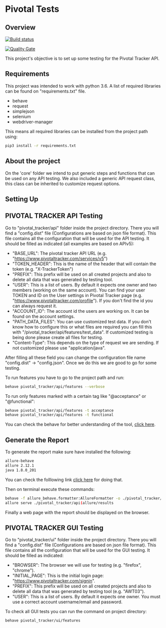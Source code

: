 # Pivotal Tests


## Overview

[![Build status](https://travis-ci.com/AWT03/pivotal-tests.svg?branch=develop)](https://travis-ci.com/AWT03/pivotal-tests) 

[![Quality Gate](https://sonarcloud.io/api/project_badges/measure?project=AWT03_pivotal-tests&metric=alert_status)](https://sonarcloud.io/dashboard/index/AWT03_pivotal-tests)


This project's objective is to set up some testing for the Pivotal Tracker API.

## Requirements

This project was intended to work with python 3.6. A list of required libraries can be found on "requirements.txt" file.
 
* behave
* request
* simplejson
* selenium
* webdriver-manager

This means all required libraries can be installed from the project path using:
```sh 
pip3 install -r requirements.txt
```
## About the project

On the 'core' folder we intend to put generic steps and functions that can be used on any API testing. 
We also included a generic API request class, this class can be inherited to customize request options.

## Setting Up 
## PIVOTAL TRACKER API Testing

Go to "pivotal_tracker/api" folder inside the project directory.
There you will find a "config.dist" file (Configurations are based on json file format). 
This file contains all the configuration that will be used for the API testing.
It should be filled as indicated (all examples are based on APIv5):

* "BASE_URL": The pivotal tracker API URL (e.g. "https://www.pivotaltracker.com/services/v5")
* "TOKEN_HEADER": This is the name of the header that will contain the token (e.g. "X-TrackerToken")
* "PREFIX": This prefix will be used on all created projects and also to delete all data that was generated by testing tool.
* "USER": This is a list of users. By default it expects one owner and two members (working on the same account). 
You can find your user TOKEN and ID on the User settings in Pivotal Tracker page (e.g. "https://www.pivotaltracker.com/profile"). 
If you don't find the id you can always request it.
* "ACCOUNT_ID": The account id the users are working on. It can be found on the account settings.
* "PATH_DATA_FILES": You can use customized test data. If you don't know how to configure this or what files are required 
you can fill this with "/pivotal_tracker/api/features/test_data". If customized testing is being done please create all files for testing.
* "Content-Type": This depends on the type of request we are sending. If not customized please use "application/java".

After filling all these field you can change the configuration file name "config.dist" -> "config.json". 
Once we do this we are good to go for some testing.

To run features you have to go to the project path and run:
```sh 
behave pivotal_tracker/api/features --verbose
```
To run only features marked with a certain tag like "@acceptance" or "@functional":
```sh 
behave pivotal_tracker/api/features -t acceptance
behave pivotal_tracker/api/features -t functional
```
You can check the behave for better understanding of the tool, [click here](https://behave.readthedocs.io/en/stable/).

## Generate the Report

To generate the report make sure have installed the following:
```sh 
allure-behave
allure 2.12.1
java 1.8.0_201
```
You can check the folllowing link [click here](https://docs.qameta.io/allure/#_get_started) for doing that.

Then on terminal execute these commands:
```sh 
behave -f allure_behave.formatter:AllureFormatter -o ./pivotal_tracker/api/allure/results ./pivotal_tracker/api/features
allure serve ./pivotal_tracker/api(allure/results
```
Finally a web page with the report should be displayed on the browser.

## PIVOTAL TRACKER GUI Testing
Go to "pivotal_tracker/ui" folder inside the project directory.
There you will find a "config.dist" file (Configurations are based on json file format). 
This file contains all the configuration that will be used for the GUI testing.
It should be filled as indicated:

* "BROWSER": The browser we will use for testing (e.g. "firefox", "chrome").
* "INITIAL_PAGE": This is the initial login page: "https://www.pivotaltracker.com/signin". 
* "PREFIX": This prefix will be used on all created projects and also to delete all data 
that was generated by testing tool (e.g. "AWT03").
* "USER": This is a list of users. By default it expects one owner. 
You must use a correct account username/email and password.

To check all GUI tests you can run the command on project directory:
```sh 
behave pivotal_tracker/ui/features
```
